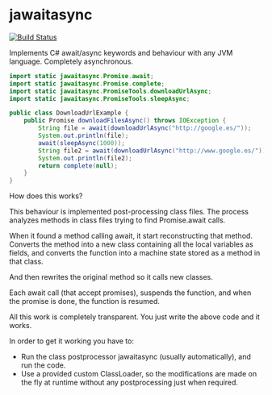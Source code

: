 jawaitasync
===========

[![Build Status](https://travis-ci.org/soywiz/jawaitasync.svg?branch=master)](https://travis-ci.org/soywiz/jawaitasync)

Implements C# await/async keywords and behaviour with any JVM language. Completely asynchronous.

```java
import static jawaitasync.Promise.await;
import static jawaitasync.Promise.complete;
import static jawaitasync.PromiseTools.downloadUrlAsync;
import static jawaitasync.PromiseTools.sleepAsync;

public class DownloadUrlExample {
	public Promise downloadFilesAsync() throws IOException {
		String file = await(downloadUrlAsync("http://google.es/"));
		System.out.println(file);
		await(sleepAsync(1000));
		String file2 = await(downloadUrlAsync("http://www.google.es/"));
		System.out.println(file2);
		return complete(null);
	}
}
```

How does this works?

This behaviour is implemented post-processing class files.
The process analyzes methods in class files trying to find Promise.await calls.

When it found a method calling await, it start reconstructing that method.
Converts the method into a new class containing all the local variables as fields,
and converts the function into a machine state stored as a method in that class.

And then rewrites the original method so it calls new classes.
 
Each await call (that accept promises), suspends the function, and when the promise is done, the function is resumed.

All this work is completely transparent. You just write the above code and it works.

In order to get it working you have to:
* Run the class postprocessor jawaitasync (usually automatically), and run the code.
* Use a provided custom ClassLoader, so the modifications are made on the fly at runtime without any postprocessing just  when required.
